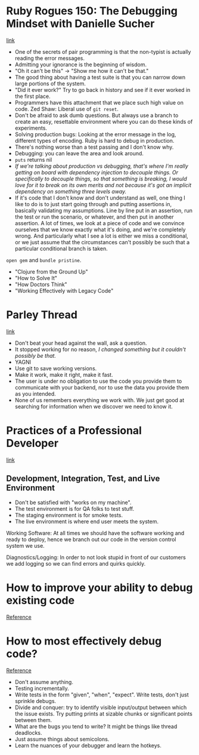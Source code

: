 # Ruby Rogues 150: The Debugging Mindset with Danielle Sucher
[link](http://rubyrogues.com/150-rr-the-debugging-mindset-with-danielle-sucher/)

- One of the secrets of pair programming is that the non-typist is actually reading the error messages.
- Admitting your ignorance is the beginning of wisdom.
- "Oh it can't be this" → "Show me how it can't be that."
- The good thing about having a test suite is that you can narrow down large portions of the system.
- "Did it ever work?" Try to go back in history and see if it ever worked in the first place.
- Programmers have this attachment that we place such high value on code. Zed Shaw: Liberal use of `git reset`.
- Don't be afraid to ask dumb questions. But always use a branch to create an easy, resettable environment where you can do these kinds of experiments.
- Solving production bugs: Looking at the error message in the log, different types of encoding. Ruby is hard to debug in production.
- There's nothing worse than a test passing and I don't know why.
- Debugging: you can leave the area and look around.
- `puts` returns nil
- *If we're talking about production vs debugging, that's where I'm really getting on board with dependency injection to decouple things. Or specifically to decouple things, so that something is breaking, I would love for it to break on its own merits and not because it's got an implicit dependency on something three levels away.*
- If it's code that I don't know and don't understand as well, one thing I like to do is to just start going through and putting assertions in, basically validating my assumptions. Line by line put in an assertion, run the test or run the scenario, or whatever, and then put in another assertion. A lot of times, we look at a piece of code and we convince ourselves that we know exactly what it's doing, and we're completely wrong. And particularly what I see a lot is either we miss a conditional, or we just assume that the circumstances can't possibly be such that a particular conditional branch is taken.

`open gem` and `bundle pristine`.

- "Clojure from the Ground Up"
- "How to Solve It"
- "How Doctors Think"
- "Working Effectively with Legacy Code"

# Parley Thread
[link](http://parley.rubyrogues.com/t/10-most-important-bits-of-pragmatic-knowledge-for-a-new-software-engineer-to-know/1991)

- Don't beat your head against the wall, ask a question.
- It stopped working for no reason, *I changed something but it couldn't possibly be that.*
- YAGNI
- Use git to save working versions.
- Make it work, make it right, make it fast.
- The user is under no obligation to use the code you provide them to communicate with your backend, nor to use the data you provide them as you intended.
- None of us remembers everything we work with. We just get good at searching for information when we discover we need to know it.

# Practices of a Professional Developer
[link](http://www.khebbie.dk/gist/9719703)

## Development, Integration, Test, and Live Environment

- Don't be satisfied with "works on my machine".
- The test environment is for QA folks to test stuff.
- The staging environment is for smoke tests.
- The live environment is where end user meets the system.

Working Software: At all times we should have the software working and ready to deploy, hence we branch out our code in the version control system we use.

Diagnostics/Logging: In order to not look stupid in front of our customers we add logging so we can find errors and quirks quickly.

# How to improve your ability to debug existing code
[Reference](https://softwareengineering.stackexchange.com/questions/11726/how-to-improve-your-ability-to-debug-existing-code)
# How to most effectively debug code?
[Reference](https://softwareengineering.stackexchange.com/questions/10735/how-to-most-effectively-debug-code)

- Don't assume anything.
- Testing incrementally.
- Write tests in the form "given", "when", "expect". Write tests, don't just sprinkle debugs.
- Divide and conquer: try to identify visible input/output between which the issue exists. Try putting prints at sizable chunks or significant points between them.
- What are the bugs you tend to write? It might be things like thread deadlocks.
- Just assume things about semicolons.
- Learn the nuances of your debugger and learn the hotkeys.
